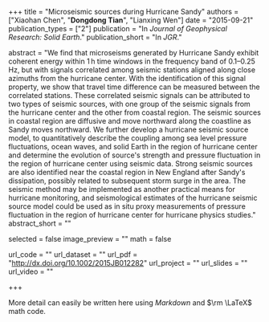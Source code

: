 +++
title = "Microseismic sources during Hurricane Sandy"
authors = ["Xiaohan Chen", "**Dongdong Tian**", "Lianxing Wen"]
date = "2015-09-21"
publication_types = ["2"]
publication = "In *Journal of Geophysical Research: Solid Earth*."
publication_short = "In *JGR*."

abstract = "We find that microseisms generated by Hurricane Sandy exhibit coherent energy within 1 h time windows in the frequency band of 0.1–0.25 Hz, but with signals correlated among seismic stations aligned along close azimuths from the hurricane center. With the identification of this signal property, we show that travel time difference can be measured between the correlated stations. These correlated seismic signals can be attributed to two types of seismic sources, with one group of the seismic signals from the hurricane center and the other from coastal region. The seismic sources in coastal region are diffusive and move northward along the coastline as Sandy moves northward. We further develop a hurricane seismic source model, to quantitatively describe the coupling among sea level pressure fluctuations, ocean waves, and solid Earth in the region of hurricane center and determine the evolution of source's strength and pressure fluctuation in the region of hurricane center using seismic data. Strong seismic sources are also identified near the coastal region in New England after Sandy's dissipation, possibly related to subsequent storm surge in the area. The seismic method may be implemented as another practical means for hurricane monitoring, and seismological estimates of the hurricane seismic source model could be used as in situ proxy measurements of pressure fluctuation in the region of hurricane center for hurricane physics studies."
abstract_short = ""

selected = false
image_preview = ""
math = false

url_code = ""
url_dataset = ""
url_pdf = "http://dx.doi.org/10.1002/2015JB012282"
url_project = ""
url_slides = ""
url_video = ""

+++

More detail can easily be written here using *Markdown* and $\rm \LaTeX$ math code.
